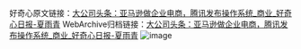 好奇心原文链接：[大公司头条：亚马逊做企业电商，腾讯发布操作系统_商业_好奇心日报-夏雨青](https://www.qdaily.com/articles/9005.html)
WebArchive归档链接：[大公司头条：亚马逊做企业电商，腾讯发布操作系统_商业_好奇心日报-夏雨青](http://web.archive.org/web/20190623153715/https://www.qdaily.com/articles/9005.html)
![image](http://ww3.sinaimg.cn/large/007d5XDpgy1g3ve56glraj30u03tue81)
